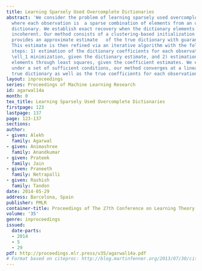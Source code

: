 ```yaml
---
title: Learning Sparsely Used Overcomplete Dictionaries
abstract: 'We consider the problem of learning sparsely used overcomplete dictionaries,
  where each observation is  a sparse combination of elements from an unknown overcomplete
  dictionary. We establish exact recovery when the dictionary elements are mutually
  incoherent. Our method consists of a clustering-based initialization step, which
  provides an approximate estimate   of the true dictionary with guaranteed accuracy.
  This estimate is then refined via an iterative algorithm with the following alternating
  steps: 1) estimation of the dictionary coefficients for each observation through
  \ell_1 minimization, given the dictionary estimate, and 2) estimation of the dictionary
  elements through least squares, given the coefficient estimates. We establish that,
  under a set of sufficient conditions, our method converges at a linear rate to the
  true dictionary as well as the true coefficients for each observation.'
layout: inproceedings
series: Proceedings of Machine Learning Research
id: agarwal14a
month: 0
tex_title: Learning Sparsely Used Overcomplete Dictionaries
firstpage: 123
lastpage: 137
page: 123-137
sections: 
author:
- given: Alekh
  family: Agarwal
- given: Animashree
  family: Anandkumar
- given: Prateek
  family: Jain
- given: Praneeth
  family: Netrapalli
- given: Rashish
  family: Tandon
date: 2014-05-29
address: Barcelona, Spain
publisher: PMLR
container-title: Proceedings of The 27th Conference on Learning Theory
volume: '35'
genre: inproceedings
issued:
  date-parts:
  - 2014
  - 5
  - 29
pdf: http://proceedings.mlr.press/v35/agarwal14a.pdf
# Format based on citeproc: http://blog.martinfenner.org/2013/07/30/citeproc-yaml-for-bibliographies/
---
```

